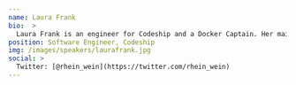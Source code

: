 ```yaml
---
name: Laura Frank
bio:  >
  Laura Frank is an engineer for Codeship and a Docker Captain. Her main focus is enabling other engineers to take advantage of containerization and the Docker ecosystem in their development and deployment workflows, especially when it comes testing and deploying with CI. She lives in Berlin and can otherwise be found eating Döner or attempting to try every type of gin in the world.
position: Software Engineer, Codeship
img: /images/speakers/laurafrank.jpg
social: >
  Twitter: [@rhein_wein](https://twitter.com/rhein_wein)
---
```

